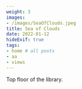 ```yaml
---
weight: 3
images:
- /images/SeaOfClouds.jpeg
title: Sea of Clouds
date: 2022-01-12
hideExif: true
tags:
- home # all posts
- aa
- views
---
```

Top floor of the library.